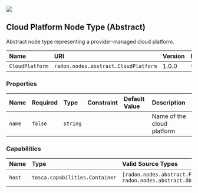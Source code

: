 ![](https://img.shields.io/badge/Status:-RELEASED-green)

## Cloud Platform Node Type (Abstract)

Abstract node type representing a provider-managed cloud platform.

| Name | URI | Version | Derived From |
|:---- |:--- |:------- |:------------ |
| `CloudPlatform` | `radon.nodes.abstract.CloudPlatform` | 1.0.0 | `tosca.nodes.Root` |

### Properties

| Name | Required | Type | Constraint | Default Value | Description |
|:---- |:-------- |:---- |:---------- |:------------- |:----------- |
| `name` | `false` | `string` |   |   | Name of the cloud platform |

### Capabilities
| Name | Type | Valid Source Types | Occurrences |
|:---- |:---- |:------------------ |:----------- |
| `host` | `tosca.capabilities.Container` | `[radon.nodes.abstract.Function, radon.nodes.abstract.ObjectStorage]` | [1, UNBOUNDED] |
